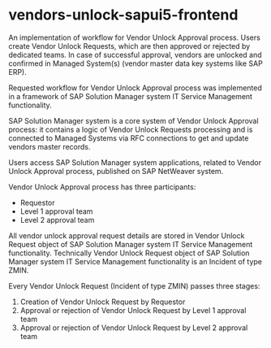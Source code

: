# vendors-unlock-sapui5-frontend
An implementation of workflow for Vendor Unlock Approval process.
Users create Vendor Unlock Requests, which are then approved or rejected by dedicated teams. In case of successful approval, vendors are unlocked and confirmed in Managed System(s) (vendor master data key systems like SAP ERP).

Requested workflow for Vendor Unlock Approval process was implemented in a framework of SAP Solution Manager system IT Service Management functionality. 

SAP Solution Manager system is a core system of Vendor Unlock Approval process: it contains a logic of Vendor Unlock Requests processing and is connected to Managed Systems via RFC connections to get and update vendors master records. 

Users access SAP Solution Manager system applications, related to Vendor Unlock Approval process, published on SAP NetWeaver system.

Vendor Unlock Approval process has three participants: 

- Requestor
- Level 1 approval team
- Level 2 approval team

All vendor unlock approval request details are stored in Vendor Unlock Request object of SAP Solution Manager system IT Service Management functionality. Technically Vendor Unlock Request object of SAP Solution Manager system IT Service Management functionality is an Incident of type ZMIN.

Every Vendor Unlock Request (Incident of type ZMIN) passes three stages: 

1.	Creation of Vendor Unlock Request by Requestor
2.	Approval or rejection of Vendor Unlock Request by Level 1 approval team
3.	Approval or rejection of Vendor Unlock Request by Level 2 approval team
